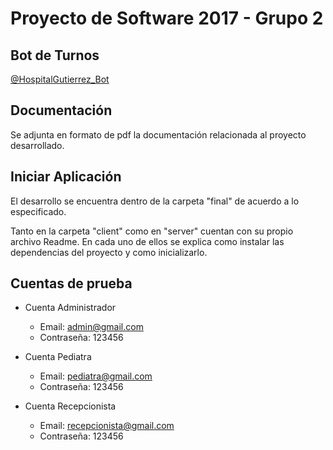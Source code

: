 # Proyecto de Software 2017 - Grupo 2

## Bot de Turnos
[@HospitalGutierrez_Bot](https://telegram.me/HospitalGutierrez_Bot)

## Documentación

Se adjunta en formato de pdf la documentación relacionada al proyecto desarrollado. 

## Iniciar Aplicación

El desarrollo se encuentra dentro de la carpeta "final" de acuerdo a lo especificado.

Tanto en la carpeta "client" como en "server" cuentan con su propio archivo Readme.
En cada uno de ellos se explica como instalar las dependencias del proyecto y como inicializarlo.

## Cuentas de prueba

* Cuenta Administrador
  * Email: admin@gmail.com
  * Contraseña: 123456

* Cuenta Pediatra
  * Email: pediatra@gmail.com
  * Contraseña: 123456

* Cuenta Recepcionista
  * Email: recepcionista@gmail.com
  * Contraseña: 123456
